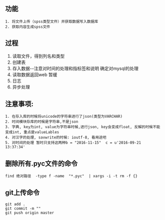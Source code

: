 

## 功能
```
1. 将文件上传（spss类型文件）并获取数据写入数据库
2. 获取内容生成spss文件
```

## 过程
1. 读取文件，得到列名和类型
2. 创建表
3. 存入数据--注意对时间的处理和指标签和说明 确定对mysql的处理
4. 读取数据返回web  暂缓
5. 日志
6. 异步处理


## 注意事项:
    1. 在存入库的时候将unicode的字符串进行了json(类型为VARCHAR)
    2. 时间模块存库的时候是字符串,不是json
    3. 字典, key为int, value为字符串时候,进行json, key会变成float, 反解的时候不能变成int, 重点是valueLables
    4. 对汉字的处理, savwrite的时候: ioutf-8, 看用途吧
    5. 对时间的处理 暂时只支持这两种b = "2016-11-15"  c = u'2016-09-21 13:37:34'


## 删除所有.pyc文件的命令
```find 绝对路径  -type f -name  "*.pyc"  | xargs -i -t rm -f {}```

## git上传命令
```
git add .
git commit -m ""
git push origin master
```